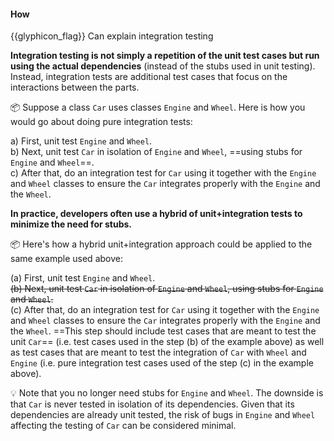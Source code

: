 <div id="title">

#### How

</div>

<span id="prereqs"><dynamic-panel src="../what/unit-inElsewhere-asFlat.md" boilerplate header="%%{{glyphicon_education}} Quality Assurance → Testing → Integration Testing → What →%%" /></span>

<span id="outcomes">{{glyphicon_flag}} Can explain integration testing</span>

<div id="body">

**Integration testing is not simply a repetition of the unit test cases but run using the actual dependencies** (instead of the stubs used in unit testing). Instead, integration tests are additional test cases that focus on the interactions between the parts.

<tip-box> 

:package: Suppose a class `Car` uses classes `Engine` and `Wheel`. Here is how you would go about doing pure integration tests:

a) First, unit test `Engine` and `Wheel`.<br>
b) Next, unit test `Car` in isolation of `Engine` and `Wheel`, ==using stubs for `Engine` and `Wheel`==.<br>
c) After that, do an integration test for `Car` using it together with the `Engine` and `Wheel` classes to ensure the `Car` integrates properly with the `Engine` and the `Wheel`.  

</tip-box>

**In practice, developers often use a hybrid of unit+integration tests to minimize the need for stubs.**

<tip-box> 

:package: Here's how a hybrid unit+integration approach could be applied to the same example used above:

(a) First, unit test `Engine` and `Wheel`.<br>
~~(b) Next, unit test `Car` in isolation of `Engine` and `Wheel`, using stubs for `Engine` and `Wheel`.~~<br>
(c) After that, do an integration test for `Car` using it together with the `Engine` and `Wheel` classes to ensure the `Car` integrates properly with the `Engine` and the `Wheel`.  ==This step should include test cases that are meant to test the unit `Car`== (i.e. test cases used in the step (b) of the example above) as well as test cases that are meant to test the integration of `Car` with `Wheel` and `Engine` (i.e. pure integration test cases used of the step (c) in the example above). 

:bulb: Note that you no longer need stubs for `Engine` and `Wheel`. The downside is that `Car` is never tested in isolation of its dependencies. Given that its dependencies are already unit tested, the risk of bugs in `Engine` and `Wheel` affecting the testing of `Car` can be considered minimal.

</tip-box>


</div>

<div id="extras">
</div>